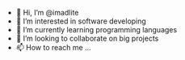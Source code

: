 - 👋 Hi, I’m @imadlite
- 👀 I’m interested in software developing 
- 🌱 I’m currently learning programming languages 
- 💞️ I’m looking to collaborate on big projects 
- 📫 How to reach me ...

<!---
imadlite/imadlite is a ✨ special ✨ repository because its `README.md` (this file) appears on your GitHub profile.
You can click the Preview link to take a look at your changes.
--->
